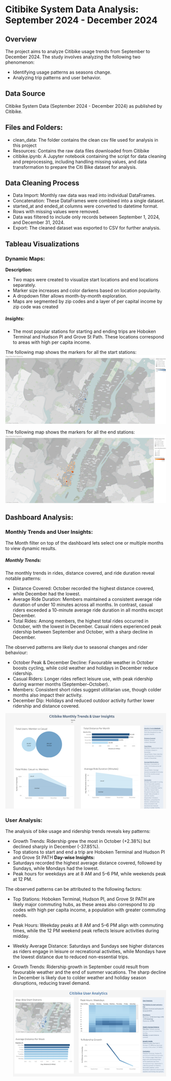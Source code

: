 # Citibike System Data Analysis: September 2024 - December 2024

## Overview
The project aims to analyze Citibike usage trends from September to December 2024. The study involves analyzing the following two phenomenon:
   * Identifying usage patterns as seasons change.
   * Analyzing trip patterns and user behavior.

## Data Source 
Citibike System Data (September 2024 - December 2024) as published by Citibike.

## Files and Folders:
   * clean_data: The folder contains the clean csv file used for analysis in this project
   * Resources: Contains the raw data files downloaded from Citibike 
   * citibike.ipynb: A Jupyter notebook containing the script for data cleaning and preprocessing, including handling missing values, and data transformation to prepare the Citi Bike dataset for analysis.

## Data Cleaning Process
   * Data Import: Monthly raw data was read into individual DataFrames.
   * Concatenation: These DataFrames were combined into a single dataset.
   * started_at and ended_at columns were converted to datetime format.
   * Rows with missing values were removed.
   * Data was filtered to include only records between September 1, 2024, and December 31, 2024.
   * Export: The cleaned dataset was exported to CSV for further analysis.
## Tableau Visualizations
### Dynamic Maps:
**Description:**
   * Two maps were created to visualize start locations and end locations separately.
   * Marker size increases and color darkens based on location popularity.
   * A dropdown filter allows month-by-month exploration.
   * Maps are segmented by zip codes and a layer of per capital income by zip code was created
##### Insights:

   * The most popular stations for starting and ending trips are Hoboken Terminal and Hudson Pl and Grove St Path.
These locations correspond to areas with high per capita income.

The following map shows the markers for all the start stations:
![image alt](https://github.com/ruprekhab/Tableau/blob/709ce6e2d63e1b650bc8eeb099d1d55d5d8615a9/Images/Map_%20Bike%20Start%20Stations.png)

The following map shows the markers for all the end stations:
![image alt](https://github.com/ruprekhab/Tableau/blob/deb6ebff73fc73b125def03a505f46cdf704369b/Images/Map_%20Bike%20End%20Stations.png)
## Dashboard Analysis:

### Monthly Trends and User Insights: 
The Month filter on top of the dashboard lets select one or multiple months to view dynamic results.
##### Monthly Trends:
The monthly trends in rides, distance covered, and ride duration reveal notable patterns:
   * Distance Covered: October recorded the highest distance covered, while December had the lowest.
   * Average Ride Duration: Members maintained a consistent average ride duration of under 10 minutes across all months. In contrast, casual riders exceeded a 10-minute average ride duration in all months except December.
   * Total Rides: Among members, the highest total rides occurred in October, with the lowest in December. Casual riders experienced peak ridership between September and October, with a sharp decline in December.
     

The observed patterns are likely due to seasonal changes and rider behaviour:
   * October Peak & December Decline: Favourable weather in October boosts cycling, while cold weather and holidays in December reduce ridership.
   * Casual Riders: Longer rides reflect leisure use, with peak ridership during warmer months (September–October).
   * Members: Consistent short rides suggest utilitarian use, though colder months also impact their activity.
   * December Dip: Holidays and reduced outdoor activity further lower ridership and distance covered.

  ![image alt](https://github.com/ruprekhab/Tableau/blob/deb6ebff73fc73b125def03a505f46cdf704369b/Images/Monthly%20Trends%20%26%20User%20Insights.png)
   


### User Analysis:
The analysis of bike usage and ridership trends reveals key patterns:
   * Growth Trends: Ridership grew the most in October (+2.38%) but declined sharply in December (-37.85%).
   * Top stations to start and end a trip are Hoboken Terminal and Hudson Pl and Grove St PATH
**Day-wise Insights:**
   * Saturdays recorded the highest average distance covered, followed by Sundays, while Mondays had the lowest.
   * Peak hours for weekdays are at 8 AM and 5–6 PM, while weekends peak at 12 PM.

The observed patterns can be attributed to the following factors:
   * Top Stations: Hoboken Terminal, Hudson Pl, and Grove St PATH are likely major commuting hubs, as these areas also correspond to zip codes with high per capita income, a population with greater commuting needs.
   * Peak Hours: Weekday peaks at 8 AM and 5–6 PM align with commuting times, while the 12 PM weekend peak reflects leisure activities during midday.
   * Weekly Average Distance: Saturdays and Sundays see higher distances as riders engage in leisure or recreational activities, while Mondays have the lowest distance due to reduced non-essential trips.
   * Growth Trends: Ridership growth in September could result from favourable weather and the end of summer vacations. The sharp decline in December is likely due to colder weather and holiday season disruptions, reducing travel demand.

     ![image alt](https://github.com/ruprekhab/Tableau/blob/deb6ebff73fc73b125def03a505f46cdf704369b/Images/Bike%20User%20Analysis.png)








